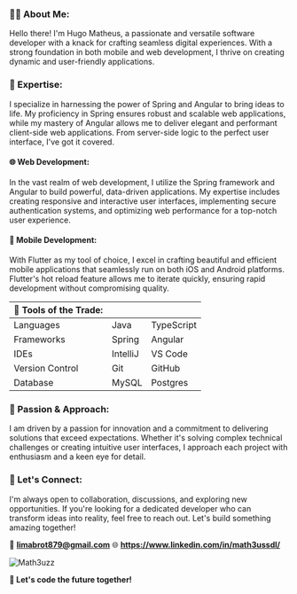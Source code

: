 <h3>👨‍💻 About Me:</h3>

<p>
  Hello there! I'm Hugo Matheus, a passionate and versatile software developer with a knack for crafting seamless digital experiences. With a strong foundation in both mobile and web development, I thrive on creating dynamic and user-friendly applications.
</p>

<h3>🚀 Expertise:</h3>

<p>
  I specialize in harnessing the power of Spring and Angular to bring ideas to life. My proficiency in Spring ensures robust and scalable web applications, while my mastery of Angular allows me to deliver elegant and performant client-side web applications. From server-side logic to the perfect user interface, I've got it covered.
</p>

<h4>🌐 Web Development:</h4>

<p>
  In the vast realm of web development, I utilize the Spring framework and Angular to build powerful, data-driven applications. My expertise includes creating responsive and interactive user interfaces, implementing secure authentication systems, and optimizing web performance for a top-notch user experience.  
</p>

<h4>📱 Mobile Development:</h4>

<p>
  With Flutter as my tool of choice, I excel in crafting beautiful and efficient mobile applications that seamlessly run on both iOS and Android platforms. Flutter's hot reload feature allows me to iterate quickly, ensuring rapid development without compromising quality.
</p>

| 🔧 Tools of the Trade: |              |          |
|-----------------------|---------------|----------|
| Languages             | Java          | TypeScript |
| Frameworks            | Spring        | Angular  |
| IDEs                  | IntelliJ      | VS Code  |
| Version Control       | Git           | GitHub   |
| Database              | MySQL         | Postgres |

<h3>🌟 Passion & Approach:</h3>

<p>
  I am driven by a passion for innovation and a commitment to delivering solutions that exceed expectations. Whether it's solving complex technical challenges or creating intuitive user interfaces, I approach each project with enthusiasm and a keen eye for detail.
</p>

<h3>💬 Let's Connect:</h3>

<p>
  I'm always open to collaboration, discussions, and exploring new opportunities. If you're looking for a dedicated developer who can transform ideas into reality, feel free to reach out. Let's build something amazing together!
</p>

📧 **limabrot879@gmail.com**
🌐 **https://www.linkedin.com/in/math3ussdl/**

<p>
  <img src="https://github-readme-stats.vercel.app/api?username=math3ussdl&show_icons=true" alt="Math3uzz" />
</p>

**🚀 Let's code the future together!**
